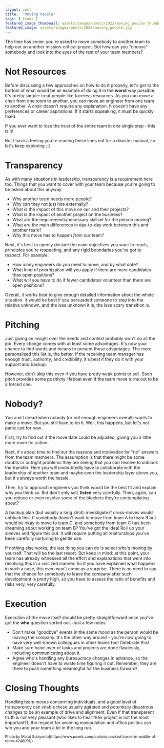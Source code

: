 ```yaml
---
layout: post
title:  "Moving People"
tags: [ teams ]
featured_image_thumbnail: assets/images/posts/2022/moving_people_thumbnail.jpg 
featured_image: assets/images/posts/2022/moving_people.jpg
---
```

The time has come: you're asked to move somebody to another team to help out on another mission-critical project. But how can you "choose" somebody and look into the eyes of the rest of your team members?

<!--more-->

# Not Resources

Before discussing a few approaches on how to do it properly, let's get to the bottom of what would be an example of doing it in the **worst** way possible. It's pretty simple: treat people like faceless resources. As you can move a chair from one room to another, you can move an engineer from one team to another. A chair doesn't require any explanation. It doesn't have any preferences or career aspirations. If it starts squeaking, it must be quickly fixed.

If you ever want to lose the trust of the entire team in one single step - this is it!

But I have a feeling you're reading these lines not for a disaster manual, so let's keep exploring ;-)

# Transparency

As with many situations in leadership, transparency is a requirement here too. Things that you want to cover with your team because you're going to be asked about this anyway: 

* Why another team needs more people? 
* Why can they not just hire externally?
* What is the impact of this move on our and their projects?
* What is the impact of another project on the business? 
* What are the requirements/necessary skillset for the person moving?
* What are the main differences in day-to-day work between this and another team?
* Why this move has to happen _from_ our team?

Next, it's best to openly declare the main objectives you want to reach, principles you're respecting, and any rigid boundaries you've got to respect. For example:
* How many engineers do you need to move, and by what date?
* What kind of prioritization will you apply if there are more candidates than open positions?
* What will you have to do if fewer candidates volunteer than there are open positions?

Overall, it works best to give enough detailed information about the whole situation. It would be best if you persuaded someone to step into the relative unknown, and the less unknown it is, the less scary transition is.

# Pitching

Just giving an insight over the needs and context probably won't do all the job. Every change comes with at least some advantages. It's now your chance to find words and means to present those advantages. The more personalized this list is, the better. If the receiving team manager has enough trust, authority, and credibility, it's best if they do it with your support and backup.

However, don't skip this even if you have pretty weak points to sell. Such pitch provides some positivity lifeboat even if the team move turns out to be a forced one.

# Nobody?

You and I dread when nobody (or not enough engineers overall) wants to make a move. But you still have to do it. Well, this happens, but let's not panic just for now.

First, try to find out if the move date could be adjusted, giving you a little more room for action.

Next, it's about time to find out the reasons and motivation for "no" answers from the team members. The assumption is that there might be some doubts or outright problems they are seeing that you can resolve to unblock the transfer. Here you will undoubtedly have to collaborate with the leadership of another team and maybe even the leadership layer above you, but it's always worth the hassle.

Then, try to approach engineers you think would be the best fit and explain why you think so. But don't only sell, **listen** very carefully. Then, again, can you reduce or even resolve some of the blockers they're contemplating about?

A backup plan (but usually a long shot): investigate if cross-moves would unblock this. If somebody doesn't want to move from team A to team B but would be okay to move to team C, and somebody from team C has been dreaming about working on team B? You've got the idea! Roll up your sleeves and figure this out. It will require putting all relationships you've been carefully nurturing to gentle use.

If nothing else works, the last thing you can do is select who's moving by yourself. That will be the last resort. But keep in mind: at this point, your team has already witnessed all the effort and explanations that went into resolving this in a civilized manner. So if you have explained what happens in such a case, this even won't come as a surprise. There is no need to say that the chance for somebody to leave the company after such development is pretty high, so you have to assess the ratio of benefits and risks very, very carefully.

# Execution

Execution of the move itself should be pretty straightforward once you've got the **who** question sorted out. Just a few notes: 
* Don't make "goodbye" events in the same mood as the person would be leaving the company. It's the other way around - you're now going to have very well-known colleagues in other teams too! Celebrate this!
* Make sure hand-over of tasks and projects are done flawlessly, including communicating about it.
* Agree who's handling any bureaucracy changes in advance, so the engineer doesn't have to waste time figuring it out. Remember, they are there to push something meaningful for the business forward!

# Closing Thoughts

Handling team moves concerning individuals, and a good level of transparency can enable these usually agitated and potentially disastrous changes to be an example of drive and alignment. Even if that transparent truth is not very pleasant (who likes to hear their project is not the most important?), the respect for avoiding manipulation and office politics can win you and your team a lot in the long run. 

<small>
  Photo by [Ketut Subiyanto](https://www.pexels.com/photo/unpacked-boxes-in-middle-of-room-4246091/)
</small>
